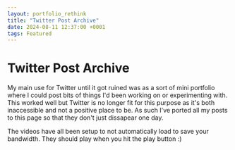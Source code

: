 ```yaml
---
layout: portfolio_rethink
title: "Twitter Post Archive"
date: 2024-08-11 12:37:00 +0001
tags: Featured
---
```


<div markdown="1" id='mini-post-host' class="pagnated-page-wrapper" data-page-index="1">

# Twitter Post Archive

My main use for Twitter until it got ruined was as a sort of mini portfolio where I could post bits of things I'd been working on or experimenting with. This worked well but Twitter is no longer fit for this purpose as it's both inaccessible and not a positive place to be. As such I've ported all my posts to this page so that they don't just dissapear one day.

The videos have all been setup to not automatically load to save your bandwidth. They should play when you hit the play button :)

<script type="text/javascript" src="/assets/scripts/portfolio/twit.js" defer></script>


</div>
